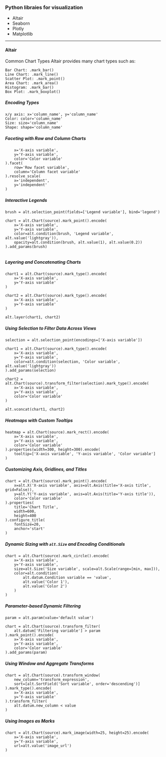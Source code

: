 ### Python libraies for visualization

- Altair
- Seaborn
- Plotly
- Matplotlib
***************************************************************************
#### Altair

Common Chart Types
Altair provides many chart types such as:

`Bar Chart: .mark_bar()`  
`Line Chart: .mark_line()`  
`Scatter Plot: .mark_point()`  
`Area Chart: .mark_area()`  
`Histogram: .mark_bar()`  
`Box Plot: .mark_boxplot()`  

##### Encoding Types  
`x/y axis: x='column_name', y='column_name'`   
`Color: color='column_name'`    
`Size: size='column_name'`    
`Shape: shape='column_name'`    

##### Faceting with Row and Column Charts
```chart = alt.Chart(source).mark_point().encode(
    x='X-axis variable',
    y='Y-axis variable',
    color='Color variable'
).facet(
    row='Row facet variable',
    column='Column facet variable'
).resolve_scale(
    x='independent',
    y='independent'
)

```
##### Interactive Legends
```
brush = alt.selection_point(fields=['Legend variable'], bind='legend')

chart = alt.Chart(source).mark_point().encode(
    x='X-axis variable',
    y='Y-axis variable',
    color=alt.condition(brush, 'Legend variable', alt.value('lightgray')),
    opacity=alt.condition(brush, alt.value(1), alt.value(0.2))
).add_params(brush)


```
##### Layering and Concatenating Charts
```
chart1 = alt.Chart(source).mark_type().encode(
    x='X-axis variable',
    y='Y-axis variable'
)

chart2 = alt.Chart(source).mark_type().encode(
    x='X-axis variable',
    y='Y-axis variable'
)

alt.layer(chart1, chart2)

```

##### Using Selection to Filter Data Across Views
```
selection = alt.selection_point(encodings=['X-axis variable'])

chart1 = alt.Chart(source).mark_type().encode(
    x='X-axis variable',
    y='Y-axis variable',
    color=alt.condition(selection, 'Color variable', alt.value('lightgray'))
).add_params(selection)

chart2 = alt.Chart(source).transform_filter(selection).mark_type().encode(
    x='X-axis variable',
    y='Y-axis variable',
    color='Color variable'
)

alt.vconcat(chart1, chart2)

```

##### Heatmaps with Custom Tooltips
```
heatmap = alt.Chart(source).mark_rect().encode(
    x='X-axis variable',
    y='Y-axis variable',
    color='Color variable'
).properties(width=300, height=300).encode(
    tooltip=['X-axis variable', 'Y-axis variable', 'Color variable']
)

```

##### Customizing Axis, Gridlines, and Titles
```
chart = alt.Chart(source).mark_point().encode(
    x=alt.X('X-axis variable', axis=alt.Axis(title='X-axis title', grid=False)),
    y=alt.Y('Y-axis variable', axis=alt.Axis(title='Y-axis title')),
    color='Color variable'
).properties(
    title='Chart Title',
    width=600,
    height=400
).configure_title(
    fontSize=20,
    anchor='start'
)

```

##### Dynamic Sizing with `alt.Size` and Encoding Conditionals
```
chart = alt.Chart(source).mark_circle().encode(
    x='X-axis variable',
    y='Y-axis variable',
    size=alt.Size('Size variable', scale=alt.Scale(range=[min, max])),
    color=alt.condition(
        alt.datum.Condition variable == 'value', 
        alt.value('Color 1'), 
        alt.value('Color 2')
    )
)
```

##### Parameter-based Dynamic Filtering
```
param = alt.param(value='default value')

chart = alt.Chart(source).transform_filter(
    alt.datum['Filtering variable'] > param
).mark_point().encode(
    x='X-axis variable',
    y='Y-axis variable',
    color='Color variable'
).add_params(param)

```

##### Using Window and Aggregate Transforms
```
chart = alt.Chart(source).transform_window(
    new_column='transform_expression',
    sort=[alt.SortField('Sort variable', order='descending')]
).mark_type().encode(
    x='X-axis variable',
    y='Y-axis variable'
).transform_filter(
    alt.datum.new_column < value
)

```

##### Using Images as Marks
```
chart = alt.Chart(source).mark_image(width=25, height=25).encode(
    x='X-axis variable',
    y='Y-axis variable',
    url=alt.value('image_url')
)

```
